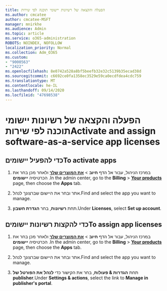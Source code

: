 ```yaml
---
title: הפעלה והקצאה של רשיונות יישומי תוכנה לפי שירות
ms.author: cmcatee
author: cmcatee-MSFT
manager: mnirkhe
ms.audience: Admin
ms.topic: article
ms.service: o365-administration
ROBOTS: NOINDEX, NOFOLLOW
localization_priority: Normal
ms.collection: Adm_O365
ms.custom:
- "9000563"
- "2422"
ms.openlocfilehash: 8e0742a528a8bf5beefb32e32c5139b35ecad38d
ms.sourcegitcommit: c6692ce0fa1358ec3529e59ca0ecdfdea4cdc759
ms.translationtype: MT
ms.contentlocale: he-IL
ms.lasthandoff: 09/14/2020
ms.locfileid: "47698538"
---
```

# <a name="activate-and-assign-software-as-a-service-app-licenses"></a><span data-ttu-id="2bfb2-102">הפעלה והקצאה של רשיונות יישומי תוכנה לפי שירות</span><span class="sxs-lookup"><span data-stu-id="2bfb2-102">Activate and assign software-as-a-service app licenses</span></span> 

## <a name="to-activate-apps"></a><span data-ttu-id="2bfb2-103">כדי להפעיל יישומים</span><span class="sxs-lookup"><span data-stu-id="2bfb2-103">To activate apps</span></span>

1. <span data-ttu-id="2bfb2-104">במרכז הניהול, עבור אל הדף **חיוב**  >  **[את המוצרים שלך](https://go.microsoft.com/fwlink/p/?linkid=842054)** ולאחר מכן בחר את הכרטיסיה **יישומים** .</span><span class="sxs-lookup"><span data-stu-id="2bfb2-104">In the admin center, go to the **Billing** > **[Your products](https://go.microsoft.com/fwlink/p/?linkid=842054)** page, then choose the **Apps** tab.</span></span>

2. <span data-ttu-id="2bfb2-105">אתר ובחר את היישום שברצונך לנהל.</span><span class="sxs-lookup"><span data-stu-id="2bfb2-105">Find and select the app you want to manage.</span></span>

3. <span data-ttu-id="2bfb2-106">תחת **רשיונות**, בחר **הגדרת חשבון**.</span><span class="sxs-lookup"><span data-stu-id="2bfb2-106">Under **Licenses**, select **Set up account**.</span></span>  

## <a name="to-assign-app-licenses"></a><span data-ttu-id="2bfb2-107">כדי להקצות רשיונות יישומים</span><span class="sxs-lookup"><span data-stu-id="2bfb2-107">To assign app licenses</span></span>

1. <span data-ttu-id="2bfb2-108">במרכז הניהול, עבור אל הדף **חיוב**  >  **[את המוצרים שלך](https://go.microsoft.com/fwlink/p/?linkid=842054)** ולאחר מכן בחר את הכרטיסיה **יישומים** .</span><span class="sxs-lookup"><span data-stu-id="2bfb2-108">In the admin center, go to the **Billing** > **[Your products](https://go.microsoft.com/fwlink/p/?linkid=842054)** page, then choose the **Apps** tab.</span></span>

2. <span data-ttu-id="2bfb2-109">אתר ובחר את היישום שברצונך לנהל.</span><span class="sxs-lookup"><span data-stu-id="2bfb2-109">Find and select the app you want to manage.</span></span>  

3. <span data-ttu-id="2bfb2-110">תחת **הגדרות & פעולות**, בחר את הקישור כדי **לנהל את הפורטל של publisher**.</span><span class="sxs-lookup"><span data-stu-id="2bfb2-110">Under **Settings & actions**, select the link to **Manage in publisher's portal**.</span></span>